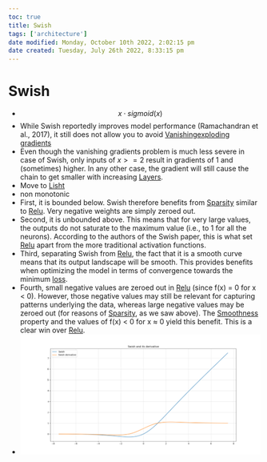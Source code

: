 ```yaml
---
toc: true
title: Swish
tags: ['architecture']
date modified: Monday, October 10th 2022, 2:02:15 pm
date created: Tuesday, July 26th 2022, 8:33:15 pm
---
```


# Swish
- $$x\cdot sigmoid(x)$$
- While Swish reportedly improves model performance (Ramachandran et al., 2017), it still does not allow you to avoid [Vanishingexploding gradients](Vanishingexploding%20gradients.md)
- Even though the vanishing gradients problem is much less severe in case of Swish, only inputs of $x >= 2$ result in gradients of 1 and (sometimes) higher. In any other case, the gradient will still cause the chain to get smaller with increasing [Layers](Layers.md).
- Move to [Lisht](Lisht.md)
- non monotonic
- First, it is bounded below. Swish therefore benefits from [Sparsity](Sparsity.md) similar to [Relu](Relu.md). Very negative weights are simply zeroed out.
- Second, it is unbounded above. This means that for very large values, the outputs do not saturate to the maximum value (i.e., to 1 for all the neurons). According to the authors of the Swish paper, this is what set [Relu](Relu.md) apart from the more traditional activation functions.
- Third, separating Swish from [Relu](Relu.md), the fact that it is a smooth curve means that its output landscape will be smooth. This provides benefits when optimizing the model in terms of convergence towards the minimum [loss](../Tag%20Pages/loss.md).
- Fourth, small negative values are zeroed out in [Relu](Relu.md) (since f(x) = 0 for x < 0). However, those negative values may still be relevant for capturing patterns underlying the data, whereas large negative values may be zeroed out (for reasons of [Sparsity](Sparsity.md), as we saw above). The [Smoothness](Smoothness.md) property and the values of f(x) < 0 for x ≈ 0 yield this benefit. This is a clear win over [Relu](Relu.md).
- ![](../images/Pasted%20image%2020220626151728.png)



